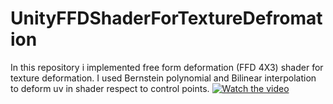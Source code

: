 # UnityFFDShaderForTextureDefromation
In this repository i implemented free form deformation (FFD 4X3) shader for texture deformation. 
I used Bernstein polynomial  and Bilinear interpolation to deform uv in shader respect to control points.
[![Watch the video](https://i.imgur.com/5Ubr2n2.jpeg)](https://youtu.be/fwVd9OBW89c)
